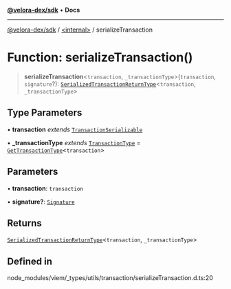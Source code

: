 [**@velora-dex/sdk**](../../README.md) • **Docs**

***

[@velora-dex/sdk](../../globals.md) / [\<internal\>](../README.md) / serializeTransaction

# Function: serializeTransaction()

> **serializeTransaction**\<`transaction`, `_transactionType`\>(`transaction`, `signature`?): [`SerializedTransactionReturnType`](../type-aliases/SerializedTransactionReturnType.md)\<`transaction`, `_transactionType`\>

## Type Parameters

• **transaction** *extends* [`TransactionSerializable`](../type-aliases/TransactionSerializable.md)

• **_transactionType** *extends* [`TransactionType`](../type-aliases/TransactionType.md) = [`GetTransactionType`](../type-aliases/GetTransactionType.md)\<`transaction`\>

## Parameters

• **transaction**: `transaction`

• **signature?**: [`Signature`](../type-aliases/Signature.md)

## Returns

[`SerializedTransactionReturnType`](../type-aliases/SerializedTransactionReturnType.md)\<`transaction`, `_transactionType`\>

## Defined in

node\_modules/viem/\_types/utils/transaction/serializeTransaction.d.ts:20

